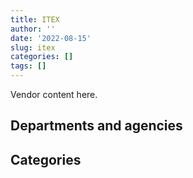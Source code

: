 ```yaml
---
title: ITEX
author: ''
date: '2022-08-15'
slug: itex
categories: []
tags: []
---
```


<script src="/rmarkdown-libs/htmlwidgets/htmlwidgets.js"></script>
<link href="/rmarkdown-libs/datatables-css/datatables-crosstalk.css" rel="stylesheet" />
<script src="/rmarkdown-libs/datatables-binding/datatables.js"></script>
<script src="/rmarkdown-libs/jquery/jquery-3.6.0.min.js"></script>
<link href="/rmarkdown-libs/dt-core-bootstrap/css/dataTables.bootstrap.min.css" rel="stylesheet" />
<link href="/rmarkdown-libs/dt-core-bootstrap/css/dataTables.bootstrap.extra.css" rel="stylesheet" />
<script src="/rmarkdown-libs/dt-core-bootstrap/js/jquery.dataTables.min.js"></script>
<script src="/rmarkdown-libs/dt-core-bootstrap/js/dataTables.bootstrap.min.js"></script>
<link href="/rmarkdown-libs/crosstalk/css/crosstalk.min.css" rel="stylesheet" />
<script src="/rmarkdown-libs/crosstalk/js/crosstalk.min.js"></script>
<script src="/rmarkdown-libs/htmlwidgets/htmlwidgets.js"></script>
<link href="/rmarkdown-libs/datatables-css/datatables-crosstalk.css" rel="stylesheet" />
<script src="/rmarkdown-libs/datatables-binding/datatables.js"></script>
<script src="/rmarkdown-libs/jquery/jquery-3.6.0.min.js"></script>
<link href="/rmarkdown-libs/dt-core-bootstrap/css/dataTables.bootstrap.min.css" rel="stylesheet" />
<link href="/rmarkdown-libs/dt-core-bootstrap/css/dataTables.bootstrap.extra.css" rel="stylesheet" />
<script src="/rmarkdown-libs/dt-core-bootstrap/js/jquery.dataTables.min.js"></script>
<script src="/rmarkdown-libs/dt-core-bootstrap/js/dataTables.bootstrap.min.js"></script>
<link href="/rmarkdown-libs/crosstalk/css/crosstalk.min.css" rel="stylesheet" />
<script src="/rmarkdown-libs/crosstalk/js/crosstalk.min.js"></script>

Vendor content here.

## Departments and agencies

<div id="htmlwidget-1" style="width:100%;height:auto;" class="datatables html-widget"></div>
<script type="application/json" data-for="htmlwidget-1">{"x":{"style":"bootstrap","filter":"none","vertical":false,"data":[["<a href=\"/departments/aafc-aac/\">Agriculture and Agri-Food Canada<\/a>","<a href=\"/departments/aandc-aadnc/\">Crown-Indigenous Relations and Northern Affairs Canada<\/a>","<a href=\"/departments/atssc-scdata/\">Administrative Tribunals Support Service of Canada<\/a>","<a href=\"/departments/cas-satj/\">Courts Administration Service<\/a>","<a href=\"/departments/cbsa-asfc/\">Canada Border Services Agency<\/a>","<a href=\"/departments/cgc-ccg/\">Canadian Grain Commission<\/a>","<a href=\"/departments/cic/\">Immigration, Refugees and Citizenship Canada<\/a>","<a href=\"/departments/cihr-irsc/\">Canadian Institutes of Health Research<\/a>","<a href=\"/departments/cnsc-ccsn/\">Canadian Nuclear Safety Commission<\/a>","<a href=\"/departments/cpc-cpp/\">Civilian Review and Complaints Commission for the RCMP<\/a>","<a href=\"/departments/cra-arc/\">Canada Revenue Agency<\/a>","<a href=\"/departments/csa-asc/\">Canadian Space Agency<\/a>","<a href=\"/departments/csps-efpc/\">Canada School of Public Service<\/a>","<a href=\"/departments/dfatd-maecd/\">Global Affairs Canada<\/a>","<a href=\"/departments/dfo-mpo/\">Fisheries and Oceans Canada<\/a>","<a href=\"/departments/dnd-mdn/\">National Defence<\/a>","<a href=\"/departments/ec/\">Environment and Climate Change Canada<\/a>","<a href=\"/departments/esdc-edsc/\">Employment and Social Development Canada<\/a>","<a href=\"/departments/fja-cmf/\">Office of the Commissioner for Federal Judicial Affairs Canada<\/a>","<a href=\"/departments/hc-sc/\">Health Canada<\/a>","<a href=\"/departments/ic/\">Innovation, Science and Economic Development Canada<\/a>","<a href=\"/departments/ijc-cmi/\">International Joint Commission<\/a>","<a href=\"/departments/isc-sac/\">Indigenous Services Canada<\/a>","<a href=\"/departments/lac-bac/\">Library and Archives Canada<\/a>","<a href=\"/departments/mgerc-ceegm/\">Military Grievances External Review Committee<\/a>","<a href=\"/departments/nrc-cnrc/\">National Research Council Canada<\/a>","<a href=\"/departments/nrcan-rncan/\">Natural Resources Canada<\/a>","<a href=\"/departments/nserc-crsng/\">Natural Sciences and Engineering Research Council of Canada<\/a>","<a href=\"/departments/oag-bvg/\">Office of the Auditor General of Canada<\/a>","<a href=\"/departments/ocl-cal/\">Office of the Commissioner of Lobbying of Canada<\/a>","<a href=\"/departments/oic-ci/\">Office of the Information Commissioner of Canada<\/a>","<a href=\"/departments/opc-cpvp/\">Office of the Privacy Commissioner of Canada<\/a>","<a href=\"/departments/osfi-bsif/\">Office of the Superintendent of Financial Institutions Canada<\/a>","<a href=\"/departments/osgg-bsgg/\">Office of the Secretary to the Governor General<\/a>","<a href=\"/departments/pc/\">Parks Canada<\/a>","<a href=\"/departments/pch/\">Canadian Heritage<\/a>","<a href=\"/departments/pco-bcp/\">Privy Council Office<\/a>","<a href=\"/departments/phac-aspc/\">Public Health Agency of Canada<\/a>","<a href=\"/departments/ps-sp/\">Public Safety Canada<\/a>","<a href=\"/departments/psc-cfp/\">Public Service Commission of Canada<\/a>","<a href=\"/departments/pwgsc-tpsgc/\">Public Services and Procurement Canada<\/a>","<a href=\"/departments/rcmp-grc/\">Royal Canadian Mounted Police<\/a>","<a href=\"/departments/sirc-csars/\">Security Intelligence Review Committee<\/a>","<a href=\"/departments/ssc-spc/\">Shared Services Canada<\/a>","<a href=\"/departments/tbs-sct/\">Treasury Board of Canada Secretariat<\/a>","<a href=\"/departments/tc/\">Transport Canada<\/a>","<a href=\"/departments/wage/\">Department for Women and Gender Equality<\/a>"],[null,"$    135,293.34","$    152,665.53","$    129,171.81","$     64,299.41",null,"$     41,443.04","$     18,362.92","$     32,611.24",null,"$     71,982.63",null,null,"$    148,320.98","$     85,356.64","$  6,504,288.92","$     13,365.53",null,null,null,"$     31,752.13","$    203,505.74",null,null,"$     40,856.89","$     10,093.16","$      3,138.73","$      1,137.70","$     11,156.12","$    103,758.17","$     16,394.53","$    747,147.60","$     54,226.81",null,"$     29,696.66",null,null,"$     13,188.00","$    219,541.57",null,null,"$    145,454.43",null,"$ 25,676,661.08",null,null,null],["$     15,311.50","$    130,929.04","$    299,565.53","$    193,479.33","$     28,459.57",null,"$     86,439.79","$     28,954.14","$     99,818.78",null,"$    295,628.98",null,null,"$     33,487.10","$    362,479.47","$ 10,899,240.76","$     23,521.35",null,"$     53,296.89","$     28,625.02","$     65,580.91","$     10,494.57",null,"$    181,617.67","$      9,888.43","$     31,504.40","$    102,981.31","$     72,335.58","$    537,637.29","$     29,313.00","$     19,115.50","$     43,961.04","$  1,115,030.80","$      8,255.05","$     37,031.38",null,null,"$     20,420.40",null,null,null,"$    391,986.62","$     49,195.72","$ 21,372,497.64","$    115,043.77","$     11,890.16",null],[null,"$    122,020.67","$     18,212.85","$     27,929.29","$     66,610.71","$    125,193.92","$     16,404.55","$     37,494.37",null,"$     27,905.25","$    183,910.02","$     46,196.96","$     10,144.24","$    169,926.31","$    195,784.96","$ 10,267,620.22",null,"$     26,102.99","$      9,010.23",null,"$     48,188.84",null,null,null,"$     64,915.11","$     14,900.52","$     58,621.95","$    326,326.73","$     11,881.66","$      6,065.04",null,"$    122,417.31","$    129,095.84","$     27,615.11","$     60,252.43","$     35,739.10",null,null,null,null,"$     13,739.51","$     89,377.83",null,"$ 11,448,962.54",null,null,"$     21,866.87"],["$     17,967.00",null,"$    324,916.62","$    117,646.21","$     23,072.74","$     76,381.97","$     14,677.53","$     41,504.37",null,null,"$     31,871.56",null,"$        938.72","$     40,718.11","$     93,198.32","$  5,358,310.58","$     11,537.51","$     71,731.46","$      5,109.38","$     12,581.42","$     67,874.56",null,"$        355.88",null,"$     27,777.88","$      6,761.58","$     47,054.74","$     11,671.26","$     28,056.74",null,null,"$     47,532.36","$    184,485.95","$     10,827.74","$    161,711.95",null,"$     38,443.09",null,null,"$         32.26",null,"$     33,083.08",null,"$ 14,507,653.65",null,null,null]],"container":"<table class=\"table table-striped table-hover row-border order-column display\">\n  <thead>\n    <tr>\n      <th>Department<\/th>\n      <th>2017-2018<\/th>\n      <th>2018-2019<\/th>\n      <th>2019-2020<\/th>\n      <th>2020-2021<\/th>\n    <\/tr>\n  <\/thead>\n<\/table>","options":{"order":[[4,"desc"]],"pageLength":10,"autoWidth":true,"columnDefs":[],"orderClasses":false}},"evals":[],"jsHooks":[]}</script>

## Categories

<div id="htmlwidget-2" style="width:100%;height:auto;" class="datatables html-widget"></div>
<script type="application/json" data-for="htmlwidget-2">{"x":{"style":"bootstrap","filter":"none","vertical":false,"data":[["<a href=\"/categories/1_facilities_and_construction/\">Facilities and construction<\/a>","<a href=\"/categories/10_office_management/\">Office management<\/a>","<a href=\"/categories/11_defence/\">Defence<\/a>","<a href=\"/categories/2_professional_services/\">Professional services<\/a>","<a href=\"/categories/3_information_technology/\">Information technology<\/a>","<a href=\"/categories/6_industrial_products_and_services/\">Industrial products and services<\/a>","<a href=\"/categories/9_human_capital/\">Human capital<\/a>"],["$      7,888.39","$    578,400.96","$  5,849,531.50",null,"$ 28,070,909.78","$    164,343.23","$     33,797.48"],["$     80,906.25","$    406,541.29","$ 10,515,715.13",null,"$ 25,779,016.95","$      9,780.76","$     13,058.12"],["$     15,065.92","$    199,250.76","$ 10,044,959.58","$      1,498.95","$ 13,472,910.17","$     96,748.54",null],["$     24,662.14","$     12,436.69","$  5,311,772.74","$      9,473.35","$ 16,022,810.53","$     34,330.77",null]],"container":"<table class=\"table table-striped table-hover row-border order-column display\">\n  <thead>\n    <tr>\n      <th>Category<\/th>\n      <th>2017-2018<\/th>\n      <th>2018-2019<\/th>\n      <th>2019-2020<\/th>\n      <th>2020-2021<\/th>\n    <\/tr>\n  <\/thead>\n<\/table>","options":{"order":[[4,"desc"]],"pageLength":20,"autoWidth":true,"columnDefs":[],"orderClasses":false,"lengthMenu":[10,20,25,50,100]}},"evals":[],"jsHooks":[]}</script>
